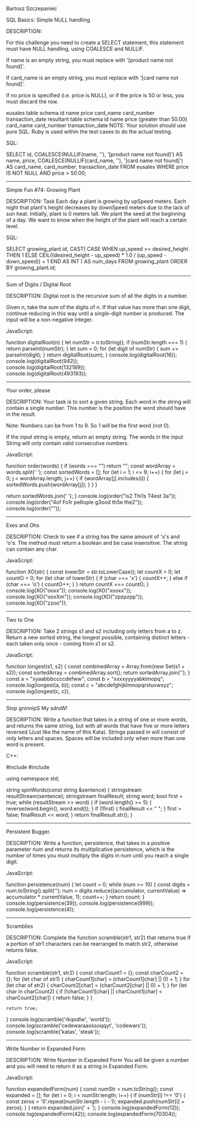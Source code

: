 Bartosz Szczepaniec

SQL Basics: Simple NULL handling

DESCRIPTION:

For this challenge you need to create a SELECT statement, this statement must have NULL handling, using COALESCE and NULLIF.

If name is an empty string, you must replace with '[product name not found]'.

If card_name is an empty string, you must replace with '[card name not found]'.

If no price is specified (i.e. price is NULL), or if the price is 50 or less, you must discard the row.

eusales table schema
id
name
price
card_name
card_number
transaction_date
resultant table schema
id
name
price (greater than 50.00)
card_name
card_number
transaction_date
NOTE: Your solution should use pure SQL. Ruby is used within the test cases to do the actual testing.

SQL:

SELECT 
    id,
    COALESCE(NULLIF(name, ''), '[product name not found]') AS name,
    price,
    COALESCE(NULLIF(card_name, ''), '[card name not found]') AS card_name,
    card_number,
    transaction_date
FROM 
    eusales
WHERE 
    price IS NOT NULL 
    AND price > 50.00;
______________________________________________________________________________________________________________________________________________________________________

Simple Fun #74: Growing Plant

DESCRIPTION:
Task
Each day a plant is growing by upSpeed meters. Each night that plant's height decreases by downSpeed meters due to the lack of sun heat. Initially, plant is 0 meters tall. We plant the seed at the beginning of a day. We want to know when the height of the plant will reach a certain level.

SQL:

SELECT 
    growing_plant.id,
    CAST(
        CASE 
            WHEN up_speed >= desired_height THEN 1
            ELSE CEIL((desired_height - up_speed) * 1.0 / (up_speed - down_speed)) + 1
        END AS INT
    ) AS num_days
FROM 
    growing_plant
ORDER BY 
    growing_plant.id;

______________________________________________________________________________________________________________________________________________________________________

Sum of Digits / Digital Root

DESCRIPTION:
Digital root is the recursive sum of all the digits in a number.

Given n, take the sum of the digits of n. If that value has more than one digit, continue reducing in this way until a single-digit number is produced. The input will be a non-negative integer.

JavaScript:

function digitalRoot(n) {
    let numStr = n.toString();
    if (numStr.length === 1) {
        return parseInt(numStr);
    }
    let sum = 0;
    for (let digit of numStr) {
        sum += parseInt(digit);
    }
    return digitalRoot(sum);
}
console.log(digitalRoot(16));    
console.log(digitalRoot(942));   
console.log(digitalRoot(132189));  
console.log(digitalRoot(493193));  



______________________________________________________________________________________________________________________________________________________________________

Your order, please

DESCRIPTION:
Your task is to sort a given string. Each word in the string will contain a single number. This number is the position the word should have in the result.

Note: Numbers can be from 1 to 9. So 1 will be the first word (not 0).

If the input string is empty, return an empty string. The words in the input String will only contain valid consecutive numbers.

JavaScript:

function order(words) {
  if (words === "") return "";
  const wordArray = words.split(' ');
  const sortedWords = [];
  for (let i = 1; i <= 9; i++) {
    for (let j = 0; j < wordArray.length; j++) {
      if (wordArray[j].includes(i)) {
        sortedWords.push(wordArray[j]);
      }
    }
  }

  return sortedWords.join(' ');
}
console.log(order("is2 Thi1s T4est 3a"));
console.log(order("4of Fo1r pe6ople g3ood th5e the2"));
console.log(order(""));



______________________________________________________________________________________________________________________________________________________________________

Exes and Ohs

DESCRIPTION:
Check to see if a string has the same amount of 'x's and 'o's. The method must return a boolean and be case insensitive. The string can contain any char.

JavaScript:

function XO(str) {
  const lowerStr = str.toLowerCase();
  let countX = 0;
  let countO = 0;
  for (let char of lowerStr) {
    if (char === 'x') {
      countX++;
    } else if (char === 'o') {
      countO++;
    }
  }
  return countX === countO;
}
console.log(XO("ooxx"));
console.log(XO("xooxx"));
console.log(XO("ooxXm"));
console.log(XO("zpzpzpp"));
console.log(XO("zzoo"));


______________________________________________________________________________________________________________________________________________________________________

Two to One

DESCRIPTION:
Take 2 strings s1 and s2 including only letters from a to z. Return a new sorted string, the longest possible, containing distinct letters - each taken only once - coming from s1 or s2.

JavaScript:

function longest(s1, s2) {
  const combinedArray = Array.from(new Set(s1 + s2));
  const sortedArray = combinedArray.sort();
  return sortedArray.join('');
}
const a = "xyaabbbccccdefww";
const b = "xxxxyyyyabklmopq";
console.log(longest(a, b));
const c = "abcdefghijklmnopqrstuvwxyz";
console.log(longest(c, c));



_____________________________________________________________________________________________________________________________________________________________________

Stop gninnipS My sdroW!

DESCRIPTION:
Write a function that takes in a string of one or more words, and returns the same string, but with all words that have five or more letters reversed (Just like the name of this Kata). Strings passed in will consist of only letters and spaces. Spaces will be included only when more than one word is present.

C++:

#include <string>
#include <sstream>

using namespace std;

string spinWords(const string &sentence) {
    stringstream resultStream(sentence);
    stringstream finalResult;
    string word;
    bool first = true;
    while (resultStream >> word) {
        if (word.length() >= 5) {
            reverse(word.begin(), word.end());
        }
        if (!first) {
            finalResult << " ";
        }
        first = false;
        finalResult << word;
    }
    return finalResult.str();
}


_____________________________________________________________________________________________________________________________________________________________________

Persistent Bugger.

DESCRIPTION:
Write a function, persistence, that takes in a positive parameter num and returns its multiplicative persistence, which is the number of times you must multiply the digits in num until you reach a single digit.

JavaScript:

function persistence(num) {
    let count = 0;
    while (num >= 10) {
        const digits = num.toString().split('');
        num = digits.reduce((accumulator, currentValue) => accumulator * currentValue, 1);
        count++;
    }
    return count;
}
console.log(persistence(39));
console.log(persistence(999)); 
console.log(persistence(4));


_____________________________________________________________________________________________________________________________________________________________________

Scramblies

DESCRIPTION:
Complete the function scramble(str1, str2) that returns true if a portion of str1 characters can be rearranged to match str2, otherwise returns false.

JavaScript:

function scramble(str1, str2) {
    const charCount1 = {};
    const charCount2 = {};
    for (let char of str1) {
        charCount1[char] = (charCount1[char] || 0) + 1;
    }
    for (let char of str2) {
        charCount2[char] = (charCount2[char] || 0) + 1;
    }
    for (let char in charCount2) {
        if (!charCount1[char] || charCount1[char] < charCount2[char]) {
            return false;
        }
    }
    
    return true;
}
console.log(scramble('rkqodlw', 'world'));
console.log(scramble('cedewaraaossoqqyt', 'codewars'));
console.log(scramble('katas', 'steak')); 


_____________________________________________________________________________________________________________________________________________________________________

Write Number in Expanded Form

DESCRIPTION:
Write Number in Expanded Form
You will be given a number and you will need to return it as a string in Expanded Form.

JavaScript:

function expandedForm(num) {
    const numStr = num.toString();
    const expanded = [];
    for (let i = 0; i < numStr.length; i++) {
        if (numStr[i] !== '0') {
            const zeros = '0'.repeat(numStr.length - i - 1);
            expanded.push(numStr[i] + zeros);
        }
    }
    return expanded.join(' + ');
}
console.log(expandedForm(12));
console.log(expandedForm(42));
console.log(expandedForm(70304));













